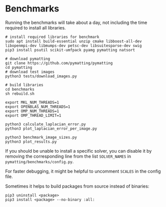# Benchmarks

Running the benchmarks will take about a day, not including the time required to install all libraries.

```
# install required libraries for benchmark
sudo apt install build-essential unzip cmake libboost-all-dev libopenmpi-dev libmumps-dev petsc-dev libsuitesparse-dev swig
pip3 install psutil scikit-umfpack pyamg pymatting natsort

# download pymatting
git clone https://github.com/pymatting/pymatting
cd pymatting
# download test images
python3 tests/download_images.py

# build libraries
cd benchmarks
sh rebuild.sh

export MKL_NUM_THREADS=1
export OPENBLAS_NUM_THREADS=1
export OMP_NUM_THREADS=1
export OMP_THREAD_LIMIT=1

python3 calculate_laplacian_error.py
python3 plot_laplacian_error_per_image.py

python3 benchmark_image_sizes.py
python3 plot_results.py
```

If you should be unable to install a specific solver, you can disable it by removing the corresponding line from the list `SOLVER_NAMES` in `pymatting/benchmarks/config.py`.

For faster debugging, it might be helpful to uncomment `SCALES` in the config file.

Sometimes it helps to build packages from source instead of binaries:

```
pip3 uninstall <package>
pip3 install <package> --no-binary :all:
```
